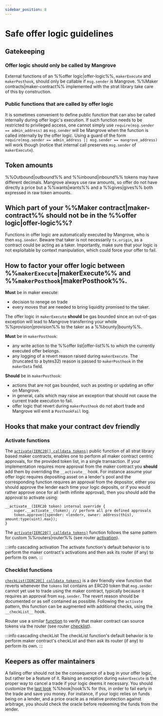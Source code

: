 ```yaml
---
sidebar_position: 8
---
```


# Safe offer logic guidelines

## Gatekeeping

### Offer logic should only be called by Mangrove

External functions of an %%offer logic|offer-logic%%, `makerExecute` and `makerPosthook`, should only be callable if `msg.sender` is Mangrove. %%Maker contracts|maker-contract%% implemented with the strat library take care of this by construction.

### Public functions that are called by offer logic
It is sometimes convenient to define public function that can also be called internally during offer logic's execution. If such function needs to be restricted to privileged access, one cannot simply use `require(msg.sender == admin_address)` as `msg.sender` will be Mangrove when the function is called internally by the offer logic. Using a guard of the form `require(msg.sender == admin_address || msg.sender == mangrove_address)` will work though (notice that internal call preserves `msg.sender` of `makerExecute`).

## Token amounts
%%Outbound|outbound%% and %%inbound|inbound%% tokens may have different decimals. Mangrove always use raw amounts, so offer do not have directly a price but a %%wants|wants%% and a %%gives|gives%% both expressed in raw token amounts. 

## Which part of your %%Maker contract|maker-contract%% should not be in the %%offer logic|offer-logic%%?
Functions in offer logic are automatically executed by Mangrove, who is then `msg.sender`. Beware that taker is not necessarily `tx.origin`, as a contract could be acting as a taker. Importantly, make sure that your logic is not exploitable by context manipulation, which could force your offer to fail.

## How to factor your offer logic between %%`makerExecute`|makerExecute%% and %%`makerPosthook`|makerPosthook%%.

**Must** be in maker execute: 
* decision to renege on trade
* every moves that are needed to bring liquidity promised to the taker. 

The offer logic in `makerExecute` **should** be gas bounded since an out-of-gas exception will lead to Mangrove transferring your whole %%provision|provision%% to the taker as a %%bounty|bounty%%.

**Must** be in `makerPosthook`:
* any write action to the %%offer list|offer-list%% to which the currently executed offer belongs.
* any logging of a revert reason raised during `makerExecute`. The (truncated to a bytes32) reason is passed to `makerPosthook` in the `makerData` field.

**Should** be in `makerPosthook`:
* actions that are not gas bounded, such as posting or updating an offer on Mangrove.
* in general, calls which may raise an exception that should not cause the current trade execution to fail.
* offer logic that revert during `makerPosthook` do not abort trade and Mangrove will emit a `PosthookFail` log.

## Hooks that make your contract dev friendly

### Activate functions

The [`activate(IERC20[] calldata tokens)`](../technical-references/code/strats/src/strategies/MangroveOffer.md#activate) public function of all strat library based maker contracts, enables one to perform all maker contract centric approvals, for the provided token list, in a single transaction. If your implementation requires more approval from the maker contract you **should** add them by overriding the `__activate__` hook. For instance assume your offer logic requires depositing asset on a lender's pool and the corresponding function requires an approval from the depositor, either you should approve the lender each time your logic deposits, or if you would rather approve once for all (with infinite approval), then you should add the approval to activate using:
```solidity
__activate__(IERC20 token) internal override {
    super.__activate__(token); // perform all pre defined approvals
    token.approve({spender: <lender>, owner: address(this), amount:type(uint).max});
}
``` 

The [`activate(IERC20[] calldata tokens)`](../technical-references/code/strats/src/strategies/routers/abstract/AbstractRouter.md#activate) function follows the same pattern for custom %%routers|router%% (see router [activation](../technical-references/router.md#router-activation)).

:::info cascading activation
The activate function's default behavior is to perform the maker contract's activations and then ask its router (if any) to perform its own.
:::

### Checklist functions

[`checkList(IERC20[] calldata tokens)`](../technical-references/code/strats/src/strategies/MangroveOffer.md#checklist) is a dev friendly view function that reverts whenever the `tokens` list contains an ERC20 token that `msg.sender` cannot yet use to trade using the maker contract, typically because it requires an approval from `msg.sender`. The revert reason should be documented or as self contained as possible. Following the `activate` pattern, this function can be augmented with additional checks, using the `__checkList__` hook.

Router use a similar [function](../technical-references/code/strats/src/strategies/routers/abstract/AbstractRouter.md#checklist) to verify that maker contract can source tokens via the router (see router [checklist](../technical-references/router.md#router-checklist)).

:::info cascading checkList
The checkList function's default behavior is to perform maker contract's checkList and then ask its router (if any) to perform its own.
:::



## Keepers as offer maintainers
A failing offer should not be the consequence of a bug in your offer logic, but rather be a feature of it. Raising an exception during `makerExecute` is the proper way to cancel a trade if your logic deems it necessary. You should customize the [last look](../technical-references/main-hooks.md#last-look-before-trade) %%hook|hook%% for this, in order to fail early in the trade and save you money. For instance, if your logic relies on funds being on a lender, and a price oracle as a relative protection against arbitrage, you should check the oracle before redeeming the funds from the lender.
